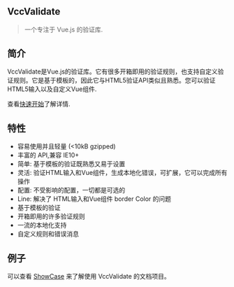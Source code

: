 #

## VccValidate

> 一个专注于 Vue.js 的验证库.

## 简介

VccValidate是Vue.js的验证库。它有很多开箱即用的验证规则，也支持自定义验证规则。它是基于模板的，因此它与HTML5验证API类似且熟悉。您可以验证HTML5输入以及自定义Vue组件.

查看[快速开始](quickstart.md)了解详情.

## 特性

- 容易使用并且轻量 (<10kB gzipped)
- 丰富的 API,兼容 IE10+
- 简单: 基于模板的验证既熟悉又易于设置
- 灵活: 验证HTML输入和Vue组件，生成本地化错误，可扩展，它可以完成所有操作
- 配置: 不受影响的配置，一切都是可选的
- Line: 解决了 HTML输入和Vue组件 border Color 的问题
- 基于模板的验证
- 开箱即用的许多验证规则
- 一流的本地化支持
- 自定义规则和错误消息

## 例子

可以查看 [ShowCase](quickstart.md) 来了解使用 VccValidate 的文档项目。
